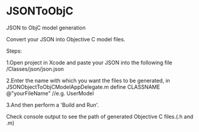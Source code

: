 JSONToObjC
==========

JSON to ObjC model generation

Convert your JSON into Objective C model files.

Steps:

1.Open project in Xcode and paste your JSON into the following file
/Classes/json/json.json

2.Enter the name with which you want the files to be generated, in JSONObjectToObjCModelAppDelegate.m 
define CLASSNAME @"yourFileName" //e.g. UserModel

3.And then perform a 'Build and Run'.

Check console output to see the path of generated Objective C files.(.h and .m)
